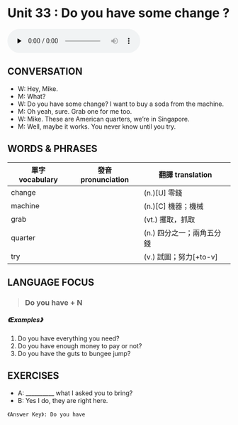 # Unit 33 : Do you have some change ?

<audio controls preload="none">
  <source src="https://channelplus.ner.gov.tw/api/audio/5ad2e5f6f95e3500064f42d5">
</audio>

## CONVERSATION
* W: Hey, Mike. 
* M: What? 
* W: Do you have some change? I want to buy a soda from the machine. 
* M: Oh yeah, sure. Grab one for me too. 
* W: Mike. These are American quarters, we’re in Singapore. 
* M: Well, maybe it works. You never know until you try.

## WORDS & PHRASES
單字 vocabulary|發音 pronunciation|翻譯 translation
---|---|---
change||(n.)[U] 零錢
machine||(n.)[C] 機器；機械
grab||(vt.) 攫取，抓取
quarter||(n.) 四分之一；兩角五分錢
try||(v.) 試圖；努力[+to-v]

## LANGUAGE FOCUS 
> <h3>Do you have + N</h3>

##### 《Examples》
1. Do you have everything you need?
2. Do you have enough money to pay or not?
3. Do you have the guts to bungee jump?

## EXERCISES 
* A: __________ what I asked you to bring?
* B: Yes I do, they are right here.

`《Answer Key》: Do you have`